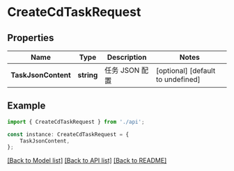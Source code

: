 # CreateCdTaskRequest


## Properties

Name | Type | Description | Notes
------------ | ------------- | ------------- | -------------
**TaskJsonContent** | **string** | 任务 JSON 配置 | [optional] [default to undefined]

## Example

```typescript
import { CreateCdTaskRequest } from './api';

const instance: CreateCdTaskRequest = {
    TaskJsonContent,
};
```

[[Back to Model list]](../README.md#documentation-for-models) [[Back to API list]](../README.md#documentation-for-api-endpoints) [[Back to README]](../README.md)

